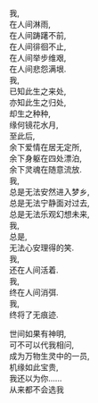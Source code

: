 我,  
在人间淋雨,  
在人间踌躇不前,  
在人间徘徊不止,  
在人间举步维艰,  
在人间悲怨满垠.  
我,  
已知此生之来处,  
亦知此生之归处,  
却生之种种,  
缘何镜花水月,  
至此后,  
余下爱情在居无定所,  
余下身躯在四处漂泊,  
余下灵魂在随意流放.  
我,  
总是无法安然进入梦乡,  
总是无法宁静面对过去,  
总是无法乐观幻想未来,  
我,  
总是,  
无法心安理得的笑.  
我,  
还在人间活着.  
我,  
终在人间消弭.  
我,  
终将了无痕迹.  

世间如果有神明,  
可不可以代我相问,  
成为万物生灵中的一员,  
机缘如此宝贵,  
我还以为你......  
从来都不会选我  
